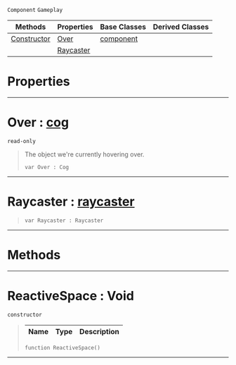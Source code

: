  `Component` `Gameplay`



|Methods|Properties|Base Classes|Derived Classes|
|---|---|---|---|
|[ Constructor](https://github.com/ZilchEngine/ZilchDocs/blob/master/code_reference/class_reference/reactivespace.markdown#reactivespace-void)|[ Over](https://github.com/ZilchEngine/ZilchDocs/blob/master/code_reference/class_reference/reactivespace.markdown#over-zilch-engine-documen)|[component](https://github.com/ZilchEngine/ZilchDocs/blob/master/code_reference/class_reference/component.markdown)| |
| |[ Raycaster](https://github.com/ZilchEngine/ZilchDocs/blob/master/code_reference/class_reference/reactivespace.markdown#raycaster-zilch-engine-do)| | |


 #  Properties


---  
 #  Over : [cog](https://github.com/ZilchEngine/ZilchDocs/blob/master/code_reference/class_reference/cog.markdown)

 `read-only`

> The object we're currently hovering over.
> ``` lang=cpp, name=Nada
> var Over : Cog


---  
 #  Raycaster : [raycaster](https://github.com/ZilchEngine/ZilchDocs/blob/master/code_reference/class_reference/raycaster.markdown)

> 
> ``` lang=cpp, name=Nada
> var Raycaster : Raycaster


---  
 #  Methods


---  
 #  ReactiveSpace : Void

 `constructor`

> 
> |Name|Type|Description|
> |---|---|---|
> ``` lang=cpp, name=Nada
> function ReactiveSpace()
> ``` 


---  
 

 